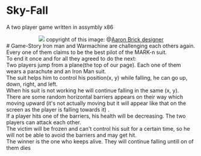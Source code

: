 # Sky-Fall
A two player game written in assymbly x86
<div align="center">
<img src="https://images.squarespace-cdn.com/content/v1/5a92133885ede1bd7a9024ba/1567775170400-3DC7MAUAXYFDDOPFWUIQ/ke17ZwdGBToddI8pDm48kN-sK9FzwL4FjOnl9CN-J4p7gQa3H78H3Y0txjaiv_0fDoOvxcdMmMKkDsyUqMSsMWxHk725yiiHCCLfrh8O1z4YTzHvnKhyp6Da-NYroOW3ZGjoBKy3azqku80C789l0utDZtPpOBQxo2JBkQVmNiM5yJ-pdeJjlVgPTAV3HvcZFvj47pMUetYyHxtiyQnhhA/Iron+Man+Flying.png?format=1000w"/>
  copyright of this image: @<a href="https://www.aaronbrickdesigner.com/iron-man">Aaron Brick designer</a>
</div>
# Game-Story
Iron man and Warmachine are challenging each others again. Every one of them claims to be the best pilot of the MARK-n suit.
</br>
To end it once and for all they agreed to do the next:
</br>
Two players jump from a plane(the top of our page). Each one of them wears a parachute and an Iron Man suit.
</br>
The suit helps him to control his position(x, y) while falling, he can go up, down, right, and left.
</br>
When his suit is not working he will continue falling in the same (x, y). 
</br>
There are some random horizontal barriers appears on their way which moving upward (it's not actually moving but it will appear like that on the screen as the player is falling towards it) .
</br>
If a player hits one of the barriers, his health will be decreasing. The two players can attack each other.
</br>
The victim will be frozen and can't control his suit for a certain time, so he will not be able to avoid the barriers and may get hit. 
</br>
The winner is the one who keeps alive. They will continue falling untill on of them dies

